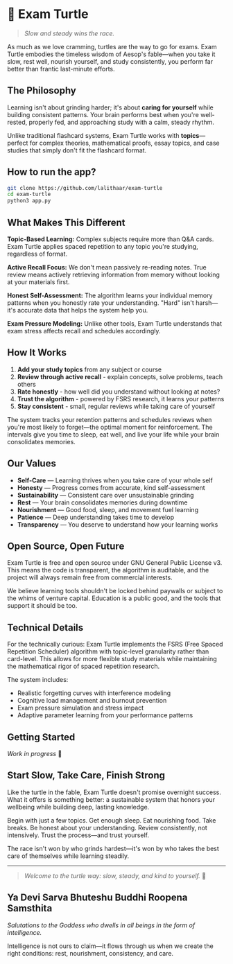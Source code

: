 # 🐢 Exam Turtle

> *Slow and steady wins the race.*

As much as we love cramming, turtles are the way to go for exams. Exam Turtle embodies the timeless wisdom of Aesop's fable—when you take it slow, rest well, nourish yourself, and study consistently, you perform far better than frantic last-minute efforts.

## The Philosophy

Learning isn't about grinding harder; it's about **caring for yourself** while building consistent patterns. Your brain performs best when you're well-rested, properly fed, and approaching study with a calm, steady rhythm.

Unlike traditional flashcard systems, Exam Turtle works with **topics**—perfect for complex theories, mathematical proofs, essay topics, and case studies that simply don't fit the flashcard format.

## How to run the app?
```bash
git clone https://github.com/lalithaar/exam-turtle
cd exam-turtle
python3 app.py
```

## What Makes This Different

**Topic-Based Learning:** Complex subjects require more than Q&A cards. Exam Turtle applies spaced repetition to any topic you're studying, regardless of format.

**Active Recall Focus:** We don't mean passively re-reading notes. True review means actively retrieving information from memory without looking at your materials first.

**Honest Self-Assessment:** The algorithm learns your individual memory patterns when you honestly rate your understanding. "Hard" isn't harsh—it's accurate data that helps the system help you.

**Exam Pressure Modeling:** Unlike other tools, Exam Turtle understands that exam stress affects recall and schedules accordingly.

## How It Works

1. **Add your study topics** from any subject or course
2. **Review through active recall** - explain concepts, solve problems, teach others
3. **Rate honestly** - how well did you understand without looking at notes?
4. **Trust the algorithm** - powered by FSRS research, it learns your patterns
5. **Stay consistent** - small, regular reviews while taking care of yourself

The system tracks your retention patterns and schedules reviews when you're most likely to forget—the optimal moment for reinforcement. The intervals give you time to sleep, eat well, and live your life while your brain consolidates memories.

## Our Values

- **Self-Care** — Learning thrives when you take care of your whole self
- **Honesty** — Progress comes from accurate, kind self-assessment  
- **Sustainability** — Consistent care over unsustainable grinding
- **Rest** — Your brain consolidates memories during downtime
- **Nourishment** — Good food, sleep, and movement fuel learning
- **Patience** — Deep understanding takes time to develop
- **Transparency** — You deserve to understand how your learning works

## Open Source, Open Future

Exam Turtle is free and open source under GNU General Public License v3. This means the code is transparent, the algorithm is auditable, and the project will always remain free from commercial interests.

We believe learning tools shouldn't be locked behind paywalls or subject to the whims of venture capital. Education is a public good, and the tools that support it should be too.

## Technical Details

For the technically curious: Exam Turtle implements the FSRS (Free Spaced Repetition Scheduler) algorithm with topic-level granularity rather than card-level. This allows for more flexible study materials while maintaining the mathematical rigor of spaced repetition research.

The system includes:
- Realistic forgetting curves with interference modeling
- Cognitive load management and burnout prevention
- Exam pressure simulation and stress impact
- Adaptive parameter learning from your performance patterns

## Getting Started

*Work in progress* 🚧

## Start Slow, Take Care, Finish Strong

Like the turtle in the fable, Exam Turtle doesn't promise overnight success. What it offers is something better: a sustainable system that honors your wellbeing while building deep, lasting knowledge.

Begin with just a few topics. Get enough sleep. Eat nourishing food. Take breaks. Be honest about your understanding. Review consistently, not intensively. Trust the process—and trust yourself.

The race isn't won by who grinds hardest—it's won by who takes the best care of themselves while learning steadily.

---

> *Welcome to the turtle way: slow, steady, and kind to yourself.* 🐢

## Ya Devi Sarva Bhuteshu Buddhi Roopena Samsthita

*Salutations to the Goddess who dwells in all beings in the form of intelligence.*

Intelligence is not ours to claim—it flows through us when we create the right conditions: rest, nourishment, consistency, and care.
